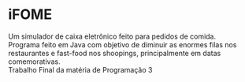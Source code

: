 # iFOME
Um simulador de caixa eletrônico feito para pedidos de comida. <br>
Programa feito em Java com objetivo de diminuir as enormes filas nos restaurantes e fast-food nos shoopings, principalmente em datas comemorativas.
</br>
Trabalho Final da matéria de Programação 3
